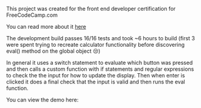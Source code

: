 This project was created for the front end developer certification for FreeCodeCamp.com

You can read more about it [here](https://www.freecodecamp.org/learn/front-end-libraries/front-end-libraries-projects/build-a-javascript-calculator)

The development build passes 16/16 tests and took ~6 hours to build (first 3 were spent trying to recreate calculator functionality before discovering eval() method on the global object 😒)

In general it uses a switch statement to evaluate which button was pressed and then calls a custom function with if statements and regular expressions to check the the input for how to update the display. Then when enter is clicked it does a final check that the input is valid and then runs the eval function. 

You can view the demo here: 